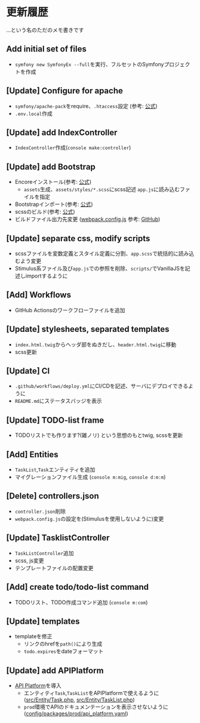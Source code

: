 # 更新履歴

…という名のただのメモ書きです

## Add initial set of files

 - `symfony new SymfonyEx --full`を実行、フルセットのSymfonyプロジェクトを作成

## [Update] Configure for apache

 - `symfony/apache-pack`をrequire、`.htaccess`設定 (参考: [公式](https://symfony.com/doc/current/setup/web_server_configuration.html))
 - `.env.local`作成

## [Update] add IndexController

 - `IndexController`作成(`console make:controller`)

## [Update] add Bootstrap

 - Encoreインストール(参考: [公式](https://symfony.com/doc/current/frontend/encore/installation.html))
    - `assets`生成、`assets/styles/*.scss`にscss記述 `app.js`に読み込むファイルを指定
 - Bootstrapインポート(参考: [公式](https://symfony.com/doc/current/frontend/encore/bootstrap.html))
 - scssのビルド(参考: [公式](https://symfony.com/doc/current/the-fast-track/en/22-encore.html#leveraging-bootstrap))
 - ビルドファイル出力先変更 ([webpack.config.js](webpack.config.js#L13-L15) 参考: [GitHub](https://github.com/symfony/webpack-encore/issues/580))

## [Update] separate css, modify scripts

 - scssファイルを変数定義とスタイル定義に分割、`app.scss`で統括的に読み込むよう変更
 - Stimulus系ファイル及び`app.js`での参照を削除、`scripts/`でVanillaJSを記述しimportするように

## [Add] Workflows

 - GitHub Actionsのワークフローファイルを追加

## [Update] stylesheets, separated templates

 - `index.html.twig`からヘッダ部をぬきだし、`header.html.twig`に移動
 - scss更新

## [Update] CI

 - `.github/workflows/deploy.yml`にCI/CDを記述、サーバにデプロイできるように
 - `README.md`にステータスバッジを表示

## [Update] TODO-list frame

 - TODOリストでも作ります?(雑ノリ) という思想のもとtwig, scssを更新

## [Add] Entities

 - `TaskList`,`Task`エンティティを追加
 - マイグレーションファイル生成 (`console m:mig`, `console d:m:m`)

## [Delete] controllers.json

 - `controller.json`削除
 - `webpack.config.js`の設定を(Stimulusを使用しないように)変更

## [Update] TasklistController

 - `TaskListController`追加
 - scss, js変更
 - テンプレートファイルの配置変更

## [Add] create todo/todo-list command

 - TODOリスト、TODO作成コマンド追加 (`console m:com`)

## [Update] templates

 - templateを修正
   - リンクのhrefを`path()`により生成
   - `todo.expires`をdateフォーマット

## [Update] add APIPlatform

 - [API Platform](https://api-platform.com/)を導入
   - エンティティ`Task`,`TaskList`をAPIPlatformで使えるように ([src/Entity/Task.php](src/Entity/Task.php#L5-L12), [src/Entity/TaskList.php](src/Entity/TaskList.php#L5-L12))
   - `prod`環境でAPIのドキュメンテーションを表示させないように ([config/packages/prod/api_platform.yaml](config/packages/prod/api_platform.yaml))
